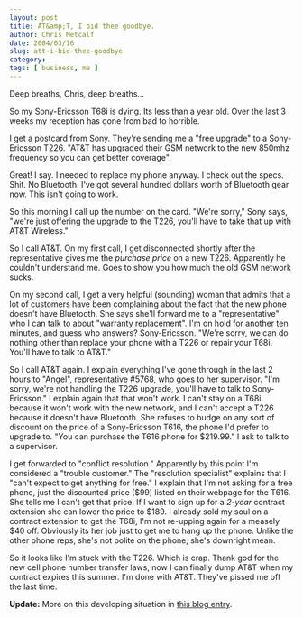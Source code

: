 ```yaml
---
layout: post
title: AT&amp;T, I bid thee goodbye.
author: Chris Metcalf
date: 2004/03/16
slug: att-i-bid-thee-goodbye
category: 
tags: [ business, me ]
---
```


Deep breaths, Chris, deep breaths...

So my Sony-Ericsson T68i is dying. Its less than a year old. Over the last 3 weeks my reception has gone from bad to horrible.

I get a postcard from Sony. They're sending me a "free upgrade" to a Sony-Ericsson T226. "AT&T has upgraded their GSM network to the new 850mhz frequency so you can get better coverage".

Great! I say. I needed to replace my phone anyway. I check out the specs. Shit. No Bluetooth. I've got several hundred dollars worth of Bluetooth gear now. This isn't going to work.

So this morning I call up the number on the card. "We're sorry," Sony says, "we're just offering the upgrade to the T226, you'll have to take that up with AT&T Wireless."

So I call AT&T. On my first call, I get disconnected shortly after the representative gives me the <em>purchase price</em> on a new T226. Apparently he couldn't understand me. Goes to show you how much the old GSM network sucks.

<!--more-->

On my second call, I get a very helpful (sounding) woman that admits that a lot of customers have been complaining about the fact that the new phone doesn't have Bluetooth. She says she'll forward me to a "representative" who I can talk to about "warranty replacement". I'm on hold for another ten minutes, and guess who answers? Sony-Ericsson. "We're sorry, we can do nothing other than replace your phone with a T226 or repair your T68i. You'll have to talk to AT&T."

So I call AT&T again. I explain everything I've gone through in the last 2 hours to "Angel", representative #5768, who goes to her supervisor. "I'm sorry, we're not handling the T226 upgrade, you'll have to talk to Sony-Ericsson." I explain again that that won't work. I can't stay on a T68i because it won't work with the new network, and I can't accept a T226 because it doesn't have Bluetooth. She refuses to budge on any sort of discount on the price of a Sony-Ericsson T616, the phone I'd prefer to upgrade to. "You can purchase the T616 phone for $219.99." I ask to talk to a supervisor.

I get forwarded to "conflict resolution." Apparently by this point I'm considered a "trouble customer." The "resolution specialist" explains that I "can't expect to get anything for free." I explain that I'm not asking for a free phone, just the discounted price ($99) listed on their webpage for the T616. She tells me I can't get that price. If I want to sign up for a <em>2-year</em> contract extension she can lower the price to $189. I already sold my soul on a contract extension to get the T68i, I'm not re-upping again for a measely $40 off. Obviously its her job just to get me to hang up the phone. Unlike the other phone reps, she's not polite on the phone, she's downright mean.

So it looks like I'm stuck with the T226. Which is crap. Thank god for the new cell phone number transfer laws, now I can finally dump AT&T when my contract expires this summer. I'm done with AT&T. They've pissed me off the last time.

<strong class="alert">Update:</strong> More on this developing situation in <a href="/blog/archives/2004/03/16/apparently-im-not-alone/">this blog entry</a>.
